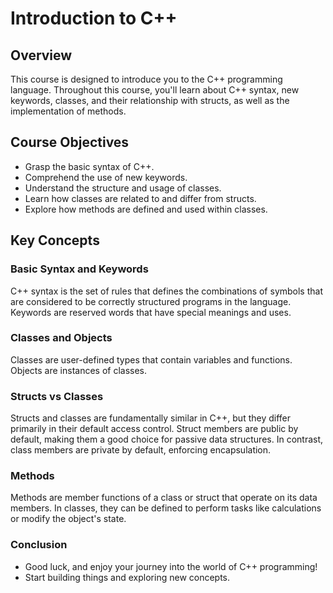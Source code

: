 # Introduction to C++

## Overview
This course is designed to introduce you to the C++ programming language. Throughout this course, you'll learn about C++ syntax, new keywords, classes, and their relationship with structs, as well as the implementation of methods.

## Course Objectives
- Grasp the basic syntax of C++.
- Comprehend the use of new keywords.
- Understand the structure and usage of classes.
- Learn how classes are related to and differ from structs.
- Explore how methods are defined and used within classes.

## Key Concepts

### Basic Syntax and Keywords
C++ syntax is the set of rules that defines the combinations of symbols that are considered to be correctly structured programs in the language. Keywords are reserved words that have special meanings and uses.

### Classes and Objects
Classes are user-defined types that contain variables and functions. Objects are instances of classes.

### Structs vs Classes
Structs and classes are fundamentally similar in C++, but they differ primarily in their default access control. Struct members are public by default, making them a good choice for passive data structures. In contrast, class members are private by default, enforcing encapsulation.

### Methods
Methods are member functions of a class or struct that operate on its data members. In classes, they can be defined to perform tasks like calculations or modify the object's state.

### Conclusion 
+ Good luck, and enjoy your journey into the world of C++ programming!
+ Start building things and exploring new concepts.
